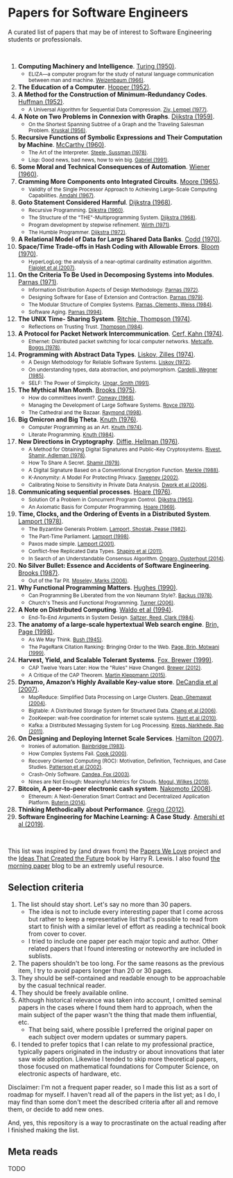 # Papers for Software Engineers

A curated list of papers that may be of interest to Software Engineering students or professionals.

<br/>

1. **Computing Machinery and Intelligence**. [Turing (1950)](#https://phil415.pbworks.com/f/TuringComputing.pdf).
    * <small>ELIZA—a computer program for the study of natural language communication between man and machine. [Weizenbaum (1966)](http://web.stanford.edu/class/cs124/p36-weizenabaum.pdf).</small>
1. **The Education of a Computer**. [Hopper (1952)](#https://people.cs.umass.edu/~emery/classes/cmpsci691st/readings/PL/p243-hopper.pdf).
1. **A Method for the Construction of Minimum-Redundancy Codes**. [Huffman (1952)](#https://www.ic.tu-berlin.de/fileadmin/fg121/Source-Coding_WS12/selected-readings/10_04051119.pdf).
    * <small>A Universal Algorithm for Sequential Data Compression. [Ziv, Lempel (1977)](https://courses.cs.duke.edu/spring03/cps296.5/papers/ziv_lempel_1977_universal_algorithm.pdf).</small>
1. **A Note on Two Problems in Connexion with Graphs**. [Dijkstra (1959)](#http://www-m3.ma.tum.de/foswiki/pub/MN0506/WebHome/dijkstra.pdf).
    * <small>On the Shortest Spanning Subtree of a Graph and the Traveling Salesman Problem. [Kruskal (1956)](http://5010.mathed.usu.edu/Fall2018/THigham/Krukskal.pdf).</small>
1. **Recursive Functions of Symbolic Expressions and Their Computation by Machine**. [McCarthy (1960)](#http://jmc.stanford.edu/articles/recursive/recursive.pdf).
    * <small>The Art of the Interpreter. [Steele, Sussman (1978)](http://bitsavers.informatik.uni-stuttgart.de/pdf/mit/ai/aim/AIM-453.pdf).</small>
    * <small>Lisp: Good news, bad news, how to win big. [Gabriel (1991)](https://www.dreamsongs.com/Files/LispGoodNewsBadNews.pdf).</small>
1. **Some Moral and Technical Consequences of Automation**. [Wiener (1960)](#https://nissenbaum.tech.cornell.edu/papers/Wiener.pdf).
1. **Cramming More Components onto Integrated Circuits**. [Moore (1965)](#https://newsroom.intel.com/wp-content/uploads/sites/11/2018/05/moores-law-electronics.pdf).
    * <small>Validity of the Single Processor Approach to Achieving Large-Scale Computing Capabilities. [Amdahl (1967)](https://www3.cs.stonybrook.edu/~rezaul/Spring-2012/CSE613/reading/Amdahl-1967.pdf).</small>
1. **Goto Statement Considered Harmful**. [Dijkstra (1968)](#https://homepages.cwi.nl/~storm/teaching/reader/Dijkstra68.pdf).
    * <small>Recursive Programming. [Dijkstra (1960)](https://www.ics.uci.edu/~jajones/INF102-S18/readings/07_dijkstra.pdf).</small>
    * <small>The Structure of the \"THE\"-Multiprogramming System. [Dijkstra (1968)](https://www.eecs.ucf.edu/~eurip/papers/dijkstra-the68.pdf).</small>
    * <small>Program development by stepwise refinement. [Wirth (1971)](http://sunnyday.mit.edu/16.355/wirth-refinement.html).</small>
    * <small>The Humble Programmer. [Dijkstra (1972)](http://rkka21.ru/docs/turing-award/ed1972e.pdf).</small>
1. **A Relational Model of Data for Large Shared Data Banks**. [Codd (1970)](#https://www.seas.upenn.edu/~zives/03f/cis550/codd.pdf).
1. **Space/Time Trade-offs in Hash Coding with Allowable Errors**. [Bloom (1970)](#https://cs.pwr.edu.pl/cichon/2021_22_a/BigData/Bloom.pdf).
    * <small>HyperLogLog: the analysis of a near-optimal cardinality estimation algorithm. [Flajolet et al (2007)](http://algo.inria.fr/flajolet/Publications/FlFuGaMe07.pdf).</small>
1. **On the Criteria To Be Used in Decomposing Systems into Modules**. [Parnas (1971)](#https://www.win.tue.nl/~wstomv/edu/2ip30/references/criteria_for_modularization.pdf).
    * <small>Information Distribution Aspects of Design Methodology. [Parnas (1972)](https://cseweb.ucsd.edu/~wgg/CSE218/Parnas-IFIP71-information-distribution.PDF).</small>
    * <small>Designing Software for Ease of Extension and Contraction. [Parnas (1979)](https://courses.cs.washington.edu/courses/cse503/08wi/parnas-1979.pdf).</small>
    * <small>The Modular Structure of Complex Systems. [Parnas, Clements, Weiss (1984)](http://citeseerx.ist.psu.edu/viewdoc/download?doi=10.1.1.40.3812&rep=rep1&type=pdf).</small>
    * <small>Software Aging. [Parnas (1994)](https://www.cs.drexel.edu/~yfcai/CS451/RequiredReadings/SoftwareAging.pdf).</small>
1. **The UNIX Time- Sharing System**. [Ritchie, Thompson (1974)](#https://dsf.berkeley.edu/cs262/unix.pdf).
    * <small>Reflections on Trusting Trust. [Thompson (1984)](https://www.cs.cmu.edu/~rdriley/487/papers/Thompson_1984_ReflectionsonTrustingTrust.pdf).</small>
1. **A Protocol for Packet Network Intercommunication**. [Cerf, Kahn (1974)](#https://www.cs.princeton.edu/courses/archive/fall06/cos561/papers/cerf74.pdf).
    * <small>Ethernet: Distributed packet switching for local computer networks. [Metcalfe, Boggs (1978)](https://ethernethistory.typepad.com/papers/EthernetPaper.pdf).</small>
1. **Programming with Abstract Data Types**. [Liskov, Zilles (1974)](#https://dl.acm.org/doi/pdf/10.1145/942572.807045).
    * <small>A Design Methodology for Reliable Software Systems. [Liskov (1972)](https://dl.acm.org/doi/pdf/10.1145/1479992.1480018).</small>
    * <small>On understanding types, data abstraction, and polymorphism. [Cardelli, Wegner (1985)](https://dl.acm.org/doi/pdf/10.1145/6041.6042).</small>
    * <small>SELF: The Power of Simplicity. [Ungar, Smith (1991)](https://people.eecs.berkeley.edu/~fateman/264/papers/selfpower.ps).</small>
1. **The Mythical Man Month**. [Brooks (1975)](#https://www.cs.drexel.edu/~yfcai/CS451/RequiredReadings/MythicalManMonth.pdf).
    * <small>How do committees invent?. [Conway (1968)](https://www.melconway.com/Home/pdf/committees.pdf).</small>
    * <small>Managing the Development of Large Software Systems. [Royce (1970)](https://www.praxisframework.org/files/royce1970.pdf).</small>
    * <small>The Cathedral and the Bazaar. [Raymond (1998)](http://www.catb.org/~esr/writings/cathedral-bazaar/cathedral-bazaar/cathedral-bazaar.ps).</small>
1. **Big Omicron and Big Theta**. [Knuth (1976)](#https://dl.acm.org/doi/pdf/10.1145/1008328.1008329).
    * <small>Computer Programming as an Art. [Knuth (1974)](http://www.cs.bilkent.edu.tr/~canf/knuth1974.pdf).</small>
    * <small>Literate Programming. [Knuth (1984)](http://www.literateprogramming.com/knuthweb.pdf).</small>
1. **New Directions in Cryptography**. [Diffie, Hellman (1976)](#https://ee.stanford.edu/~hellman/publications/24.pdf).
    * <small>A Method for Obtaining Digital Signatures and Public-Key Cryptosystems. [Rivest, Shamir, Adleman (1978)](https://people.csail.mit.edu/rivest/Rsapaper.pdf).</small>
    * <small>How To Share A Secret. [Shamir (1979)](https://web.mit.edu/6.857/OldStuff/Fall03/ref/Shamir-HowToShareASecret.pdf).</small>
    * <small>A Digital Signature Based on a Conventional Encryption Function. [Merkle (1988)](https://people.eecs.berkeley.edu/~raluca/cs261-f15/readings/merkle.pdf).</small>
    * <small>K-Anonymity: A Model For Protecting Privacy. [Sweeney (2002)](https://epic.org/wp-content/uploads/privacy/reidentification/Sweeney_Article.pdf).</small>
    * <small>Calibrating Noise to Sensitivity in Private Data Analysis. [Dwork et al (2006)](https://people.csail.mit.edu/asmith/PS/sensitivity-tcc-final.pdf).</small>
1. **Communicating sequential processes**. [Hoare (1976)](#https://www.cs.cmu.edu/~crary/819-f09/Hoare78.pdf).
    * <small>Solution Of a Problem in Concurrent Program Control. [Dijkstra (1965)](https://dl.acm.org/doi/pdf/10.1145/365559.365617).</small>
    * <small>An Axiomatic Basis for Computer Programming. [Hoare (1969)](http://sunnyday.mit.edu/16.355/Hoare-CACM-69.pdf).</small>
1. **Time, Clocks, and the Ordering of Events in a Distributed System**. [Lamport (1978)](#https://lamport.azurewebsites.net/pubs/time-clocks.pdf).
    * <small>The Byzantine Generals Problem. [Lamport, Shostak, Pease (1982)](https://lamport.azurewebsites.net/pubs/byz.pdf).</small>
    * <small>The Part-Time Parliament. [Lamport (1998)](https://lamport.azurewebsites.net/pubs/lamport-paxos.pdf).</small>
    * <small>Paxos made simple. [Lamport (2001)](https://lamport.azurewebsites.net/pubs/paxos-simple.pdf).</small>
    * <small>Conflict-free Replicated Data Types. [Shapiro et al (2011)](https://pages.lip6.fr/Marc.Shapiro/papers/RR-7687.pdf).</small>
    * <small>In Search of an Understandable Consensus Algorithm. [Ongaro, Ousterhout (2014)](https://raft.github.io/raft.pdf).</small>
1. **No Silver Bullet: Essence and Accidents of Software Engineering**. [Brooks (1987)](#http://www.cs.unc.edu/techreports/86-020.pdf).
    * <small>Out of the Tar Pit. [Moseley, Marks (2006)](http://curtclifton.net/papers/MoseleyMarks06a.pdf).</small>
1. **Why Functional Programming Matters**. [Hughes (1990)](#https://www.cs.kent.ac.uk/people/staff/dat/miranda/whyfp90.pdf).
    * <small>Can Programming Be Liberated from the von Neumann Style?. [Backus (1978)](https://dl.acm.org/doi/pdf/10.1145/359576.359579).</small>
    * <small>Church's Thesis and Functional Programming. [Turner (2006)](https://kar.kent.ac.uk/88944/1/ctfp.pdf_nocoversheet).</small>
1. **A Note on Distributed Computing**. [Waldo et al (1994)](#https://scholar.harvard.edu/files/waldo/files/waldo-94.pdf).
    * <small>End-To-End Arguments in System Design. [Saltzer, Reed, Clark (1984)](https://groups.csail.mit.edu/ana/Publications/PubPDFs/End-to-End%20Arguments%20in%20System%20Design.pdf).</small>
1. **The anatomy of a large-scale hypertextual Web search engine**. [Brin, Page (1998)](#https://snap.stanford.edu/class/cs224w-readings/Brin98Anatomy.pdf).
    * <small>As We May Think. [Bush (1945)](https://web.mit.edu/STS.035/www/PDFs/think.pdf).</small>
    * <small>The PageRank Citation Ranking: Bringing Order to the Web. [Page, Brin, Motwani (1999)](http://ilpubs.stanford.edu:8090/422/1/1999-66.pdf).</small>
1. **Harvest, Yield, and Scalable Tolerant Systems**. [Fox, Brewer (1999)](#https://s3.amazonaws.com/systemsandpapers/papers/FOX_Brewer_99-Harvest_Yield_and_Scalable_Tolerant_Systems.pdf).
    * <small>CAP Twelve Years Later: How the "Rules" Have Changed. [Brewer (2012)](https://sites.cs.ucsb.edu/~rich/class/cs293b-cloud/papers/brewer-cap.pdf).</small>
    * <small>A Critique of the CAP Theorem. [Martin Kleppmann (2015)](https://www.cl.cam.ac.uk/research/dtg/www/files/publications/public/mk428/cap-critique.pdf).</small>
1. **Dynamo, Amazon’s Highly Available Key-value store**. [DeCandia et al (2007)](#https://www.allthingsdistributed.com/files/amazon-dynamo-sosp2007.pdf).
    * <small>MapReduce: Simplified Data Processing on Large Clusters. [Dean, Ghemawat (2004)](https://static.googleusercontent.com/media/research.google.com/en//archive/mapreduce-osdi04.pdf).</small>
    * <small>Bigtable: A Distributed Storage System for Structured Data. [Chang et al (2006)](https://static.googleusercontent.com/media/research.google.com/en//archive/bigtable-osdi06.pdf).</small>
    * <small>ZooKeeper: wait-free coordination for internet scale systems. [Hunt et al (2010)](https://www.usenix.org/legacy/event/atc10/tech/full_papers/Hunt.pdf).</small>
    * <small>Kafka: a Distributed Messaging System for Log Processing. [Kreps, Narkhede, Rao (2011)](http://notes.stephenholiday.com/Kafka.pdf).</small>
1. **On Designing and Deploying Internet Scale Services**. [Hamilton (2007)](#https://s3.amazonaws.com/systemsandpapers/papers/hamilton.pdf).
    * <small>Ironies of automation. [Bainbridge (1983)](https://ckrybus.com/static/papers/Bainbridge_1983_Automatica.pdf).</small>
    * <small>How Complex Systems Fail. [Cook (2000)](https://www.adaptivecapacitylabs.com/HowComplexSystemsFail.pdf).</small>
    * <small>Recovery Oriented Computing (ROC): Motivation, Definition, Techniques, and Case Studies. [Patterson et al (2002)](http://www2.eecs.berkeley.edu/Pubs/TechRpts/2002/CSD-02-1175.pdf).</small>
    * <small>Crash-Only Software. [Candea, Fox (2003)](https://research.cs.wisc.edu/areas/os/ReadingGroup/os-old/Papers/HotOSIX/Candea-CrashOnlySoftware.pdf).</small>
    * <small>Nines are Not Enough: Meaningful Metrics for Clouds. [Mogul, Wilkes (2019)](https://storage.googleapis.com/pub-tools-public-publication-data/pdf/f647d24ee7eeb338acebf1eb73a5d11b357620b0.pdf).</small>
1. **Bitcoin, A peer-to-peer electronic cash system**. [Nakomoto (2008)](#https://bitcoin.org/bitcoin.pdf).
    * <small>Ethereum: A Next-Generation Smart Contract and Decentralized Application Platform. [Buterin (2014)](https://ethereum.org/669c9e2e2027310b6b3cdce6e1c52962/Ethereum_Whitepaper_-_Buterin_2014.pdf).</small>
1. **Thinking Methodically about Performance**. [Gregg (2012)](#https://queue.acm.org/detail.cfm?id=2413037).
1. **Software Engineering for Machine Learning: A Case Study**. [Amershi et al (2019)](#https://www.microsoft.com/en-us/research/uploads/prod/2019/03/amershi-icse-2019_Software_Engineering_for_Machine_Learning.pdf).


<br/>

This list was inspired by (and draws from) the [Papers We Love](https://paperswelove.org/) project and
the [Ideas That Created the Future](https://mitpress.mit.edu/books/ideas-created-future) book by Harry R. Lewis.
I also found [the morning paper](https://blog.acolyer.org/) blog to be an extremly useful resource.

## Selection criteria

1. The list should stay short. Let's say no more than 30 papers.
   - The idea is not to include every interesting paper that I come across but rather to keep a representative list that's possible to read from start to finish with a similar level of effort as reading a technical book from cover to cover.
   - I tried to include one paper per each major topic and author. Other related papers that I found interesting or noteworthy are included in sublists.
2. The papers shouldn't be too long. For the same reasons as the previous item, I try to avoid papers longer than 20 or 30 pages.
3. They should be self-contained and readable enough to be approachable by the casual technical reader.
4. They should be freely available online.
5. Although historical relevance was taken into account, I omitted seminal papers in the cases where I found them hard to approach, when the main subject of the paper wasn't the thing that made them influential, etc.
   - That being said, where possible I preferred the original paper on each subject over modern updates or summary papers.
6. I tended to prefer topics that I can relate to my professional practice, typically papers originated in the industry
or about innovations that later saw wide adoption. Likewise I tended to skip more theoretical papers, those focused on mathematical foundations for Computer Science,
on electronic aspects of hardware, etc.


Disclaimer: I'm not a frequent paper reader, so I made this list as a sort of roadmap for myself. I haven't read all of the papers in the list yet; as I do, I may find than some don't meet the described criteria after all and remove them, or decide to add new ones.

And, yes, this repository is a way to procrastinate on the actual reading after I finished making the list.

## Meta reads

TODO

